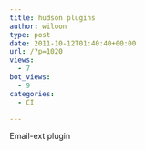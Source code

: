```yaml
---
title: hudson plugins
author: wiloon
type: post
date: 2011-10-12T01:40:40+00:00
url: /?p=1020
views:
  - 7
bot_views:
  - 9
categories:
  - CI

---
```

Email-ext plugin



